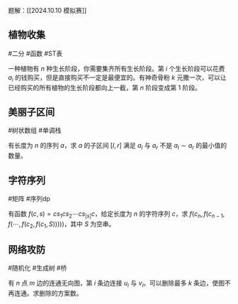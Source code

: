 题解：[[2024.10.10 模拟赛]]

## 植物收集

#二分 #函数 #ST表 

一种植物有 $n$ 种生长阶段，你需要集齐所有生长阶段。第 $i$ 个生长阶段可以花费 $a_i$ 的钱购买，但是直接购买不一定是最便宜的。有神奇骨粉 $k$ 元撒一次，可以让已经购买的所有植物的生长阶段都向上一截，第 $n$ 阶段变成第 $1$ 阶段。

## 美丽子区间

#树状数组 #单调栈 

有长度为 $n$ 的序列 $a$，求 $a$ 的子区间 $[l,r]$ 满足 $a_l$ 与 $a_r$ 不是 $a_l\sim a_r$ 的最小值的数量。

## 字符序列

#矩阵 #序列dp 

有函数 $f(c,s)=cs_1cs_2\cdots cs_{|s|}c$，给定长度为 $n$ 的字符序列 $c$，求 $f(c_n,f(c_{n-1},f(\cdots,f(c_2,f(c_1,S)))))$，其中 $S$ 为空串。

## 网络攻防

#随机化 #生成树 #桥

有 $n$ 点 $m$ 边的连通无向图，第 $i$ 条边连接 $u_i$ 与 $v_i$。可以删除最多 $k$ 条边，使图不再连通。求删除的方案数。